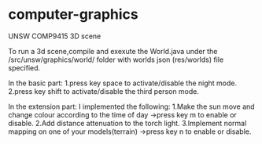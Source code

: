# computer-graphics
UNSW COMP9415 3D scene

To run a 3d scene,compile and exexute the World.java under the /src/unsw/graphics/world/ folder with worlds json (res/worlds) file specified.



 In the basic part:
      1.press key space to activate/disable the night mode.
      2.press key shift to activate/disable the third person mode.
 
 
 In the extension part:
  I implemented the following:
       1.Make the sun move and change colour according to the time of day ->press key m to enable or disable.
       2.Add distance attenuation to the torch light.
       3.Implement normal mapping on one of your models(terrain) ->press key n to enable or disable.
